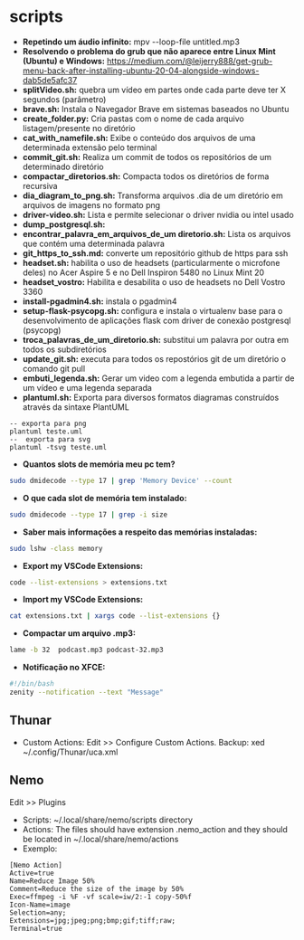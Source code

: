 # scripts
* **Repetindo um áudio infinito:** mpv --loop-file untitled.mp3
* **Resolvendo o problema do grub que não aparece entre Linux Mint (Ubuntu) e Windows:** https://medium.com/@leijerry888/get-grub-menu-back-after-installing-ubuntu-20-04-alongside-windows-dab5de5afc37 
* **splitVideo.sh:** quebra um vídeo em partes onde cada parte deve ter X segundos (parâmetro)
* **brave.sh:** Instala o Navegador Brave em sistemas baseados no Ubuntu
* **create_folder.py:** Cria pastas com o nome de cada arquivo listagem/presente no diretório
* **cat_with_namefile.sh:** Exibe o conteúdo dos arquivos de uma determinada extensão pelo terminal
* **commit_git.sh:** Realiza um commit de todos os repositórios de um determinado diretório
* **compactar_diretorios.sh:** Compacta todos os diretórios de forma recursiva
* **dia_diagram_to_png.sh:** Transforma arquivos .dia de um diretório em arquivos de imagens no formato png
* **driver-video.sh:** Lista e permite selecionar o driver nvidia ou intel usado 
* **dump_postgresql.sh:**
* **encontrar_palavra_em_arquivos_de_um diretorio.sh:** Lista os arquivos que contém uma determinada palavra
* **git_https_to_ssh.md:** converte um repositório github de https para ssh
* **headset.sh:** habilita o uso de headsets (particularmente o microfone deles) no Acer Aspire 5 e no Dell Inspiron 5480 no Linux Mint 20
* **headset_vostro:** Habilita e desabilita o uso de headsets no Dell Vostro 3360
* **install-pgadmin4.sh:** instala o pgadmin4
* **setup-flask-psycopg.sh:** configura e instala o virtualenv base para o desenvolvimento de aplicações flask com driver de conexão postgresql (psycopg)
* **troca_palavras_de_um_diretorio.sh:** substitui um palavra por outra em todos os subdiretórios
* **update_git.sh:** executa para todos os repostórios git de um diretório o comando git pull
* **embuti_legenda.sh:**  Gerar um video com a legenda embutida a partir de um vídeo e uma legenda separada
* **plantuml.sh:**  Exporta para diversos formatos diagramas construídos através da sintaxe PlantUML
```
-- exporta para png
plantuml teste.uml 
--  exporta para svg
plantuml -tsvg teste.uml
```
* **Quantos slots de memória meu pc tem?** 
```bash
sudo dmidecode --type 17 | grep 'Memory Device' --count     
```
* **O que cada slot de memória tem instalado:**
```bash
sudo dmidecode --type 17 | grep -i size
```
* **Saber mais informações a respeito das memórias instaladas:**
```bash
sudo lshw -class memory
```
* **Export my VSCode Extensions:**
```bash
code --list-extensions > extensions.txt
```
* **Import my VSCode Extensions:**
```bash
cat extensions.txt | xargs code --list-extensions {}
```
* **Compactar um arquivo .mp3:**
```bash
lame -b 32  podcast.mp3 podcast-32.mp3
```
* **Notificação no XFCE:** 
```bash
#!/bin/bash
zenity --notification --text "Message"
```


## Thunar

* Custom Actions: Edit >> Configure Custom Actions. Backup: xed ~/.config/Thunar/uca.xml

## Nemo

Edit >> Plugins

* Scripts: ~/.local/share/nemo/scripts directory
* Actions: The files should have extension .nemo_action and they should be located in ~/.local/share/nemo/actions
* Exemplo:
```
[Nemo Action]
Active=true
Name=Reduce Image 50%
Comment=Reduce the size of the image by 50%
Exec=ffmpeg -i %F -vf scale=iw/2:-1 copy-50%f
Icon-Name=image
Selection=any;
Extensions=jpg;jpeg;png;bmp;gif;tiff;raw;
Terminal=true
```

